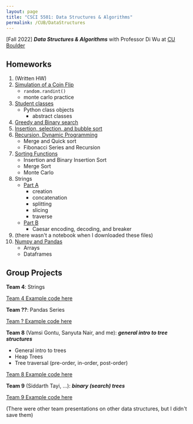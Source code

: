 ```yaml
---
layout: page
title: "CSCI 5501: Data Structures & Algorithms"
permalink: /CUB/DataStructures
---
```


[Fall 2022] ***Data Structures & Algorithms*** with Professor Di Wu at [CU Boulder](../../CUB.md)

## Homeworks

1. (Written HW)
2. [Simulation of a Coin Flip](HW/JasmineKobayashiA02a.html)
    - `random.randint()`
    - monte carlo practice
3. [Student classes](HW/JasmineKobayashiA03b.html)
    - Python class objects
        - abstract classes
4. [Greedy and Binary search](HW/JasmineKobayashiA04.html)
5. [Insertion, selection, and bubble sort](HW/JasmineKobayashiA05a.html)
6. [Recursion, Dynamic Programming](HW/JasmineKobayashiA06.html)
    - Merge and Quick sort
    - Fibonacci Series and Recursion
7. [Sorting Functions](HW/JasmineKobayashiA07.html)
    - Insertion and Binary Insertion Sort
    - Merge Sort
    - Monte Carlo
8. Strings
    - [Part A](HW/JasmineKobayashiA08a.html)
        - creation
        - concatenation
        - splitting
        - slicing
        - traverse
    - [Part B](HW/JasmineKobayashiA08b.html)
        - Caesar encoding, decoding, and breaker
9. (there wasn't a notebook when I downloaded these files)
10. [Numpy and Pandas](HW/JasmineKobayashiA10.html)
    - Arrays
    - Dataframes

## Group Projects

**Team 4**: Strings

[Team 4 Example code here](team-projects-codes/Strings_python.html)

**Team ??**: Pandas Series

[Team ? Example code here](team-projects-codes/pandas%20Series.html)

**Team 8** (Vamsi Gontu, Sanyuta Nair, and me): ***general intro to tree structures***

- General intro to trees
- Heap Trees
- Tree traversal (pre-order, in-order, post-order)

[Team 8 Example code here](team-projects-codes/Team8_Trees.html)

**Team 9** (Siddarth Tayi, ...): ***binary (search) trees***

[Team 9 Example code here](team-projects-codes/Team_9_Implmentation_of_Tree_and_Tree_algorithms.html)


(There were other team presentations on other data structures, but I didn't save them)